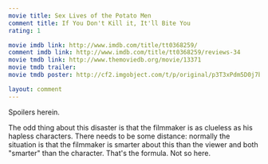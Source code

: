 ```yaml
---
movie title: Sex Lives of the Potato Men
comment title: If You Don't Kill it, It'll Bite You
rating: 1

movie imdb link: http://www.imdb.com/title/tt0368259/
comment imdb link: http://www.imdb.com/title/tt0368259/reviews-34
movie tmdb link: http://www.themoviedb.org/movie/13371
movie tmdb trailer: 
movie tmdb poster: http://cf2.imgobject.com/t/p/original/p3T3xPdm5D0j7bORY6mib84c9yi.jpg

layout: comment
---
```


Spoilers herein.

The odd thing about this disaster is that the filmmaker is as clueless as his hapless  characters. There needs to be some distance: normally the situation is that the filmmaker is  smarter about this than the viewer and both "smarter" than the character. That's the formula.  Not so here.